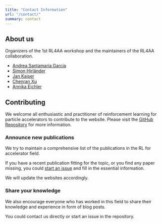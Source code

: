 ```yaml
---
title: "Contact Information"
url: "/contact/"
summary: contact
---
```


## About us

Organizers of the 1st RL4AA workshop and the maintainers of the RL4AA collaboration.

- [Andrea Santamaria Garcia](https://ansantam.github.io)
- [Simon Hirländer](https://mathphyssim.github.io)
- [Jan Kaiser](https://jank324.github.io)
- [Chenran Xu](https://cr-xu.github.io)
- [Annika Eichler](https://www.linkedin.com/in/annika-eichler-076854316/)

## Contributing

We welcome all enthusiastic and practitioner of reinforcement learning for particle accelerators to contribute to the website. Please visit the [GitHub Repository](https://github.com/RL4AA/RL4AA.github.io) for more information.

### Announce new publications

We try to maintain a comprehensive list of the publications in the RL for accelerator field.

If you have a recent publication fitting for the topic, or you find any paper missing, you could [start an issue](https://github.com/RL4AA/RL4AA.github.io/issues/new?assignees=&labels=publication&template=new-publication.md&title=Add+new+publication+%5Bfill+a+short+title+here%5D) and fill in the essential information.

We will update the websites accordingly.

### Share your knowledge

We also encourage everyone who has worked in this field to share their knowledge and experience in form of blog posts.

You could contact us directly or start an issue in the repository.
